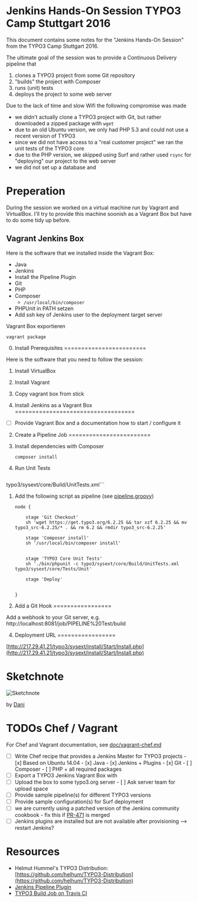 Jenkins Hands-On Session TYPO3 Camp Stuttgart 2016
==================================================

This document contains some notes for the "Jenkins Hands-On Session" from the TYPO3 Camp Stuttgart 2016.

The ultimate goal of the session was to provide a Continuous Delivery pipeline that

1. clones a TYPO3 project from some Git repository
1. "builds" the project with Composer
1. runs (unit) tests
1. deploys the project to some web server

Due to the lack of time and slow Wifi the following compromise was made

* we didn't actually clone a TYPO3 project with Git, but rather downloaded a zipped package with `wget`
* due to an old Ubuntu version, we only had PHP 5.3 and could not use a recent version of TYPO3
* since we did not have access to a "real customer project" we ran the unit tests of the TYPO3 core
* due to the PHP version, we skipped using Surf and rather used `rsync` for "deploying" our project to the web server
* we did not set up a database and 

Preperation
===========

During the session we worked on a virtual machine run by Vagrant and VirtualBox. I'll try to provide this machine soonish as a Vagrant Box but have to do some tidy up before.

Vagrant Jenkins Box
-------------------

Here is the software that we installed inside the Vagrant Box:

* Java
* Jenkins
* Install the Pipeline Plugin
* Git
* PHP
* Composer
  * `/usr/local/bin/composer`
* PHPUnit in PATH setzen
* Add ssh key of Jenkins user to the deployment target server

Vagrant Box exportieren

    vagrant package

0. Install Prerequisites
========================

Here is the software that you need to follow the session:

1. Install VirtualBox
1. Install Vagrant
1. Copy vagrant box from stick


1. Install Jenkins as a Vagrant Box
===================================

- [ ] Provide Vagrant Box and a documentation how to start / configure it


2. Create a Pipeline Job
========================

1. Install dependencies with Composer

   ```composer install```

1. Run Unit Tests

    ```phpunit -d memory_limit=-1 -c
typo3/sysext/core/Build/UnitTests.xml```

1. Add the following script as pipeline (see [pipeline.groovy](pipeline.groovy))

    ```
    node {

        stage 'Git Checkout'
        sh 'wget https://get.typo3.org/6.2.25 && tar xzf 6.2.25 && mv typo3_src-6.2.25/* . && rm 6.2 && rmdir typo3_src-6.2.25' 

        stage 'Composer install'
        sh '/usr/local/bin/composer install'


        stage 'TYPO3 Core Unit Tests'
        sh './bin/phpunit -c typo3/sysext/core/Build/UnitTests.xml typo3/sysext/core/Tests/Unit'

        stage 'Deploy'
        
        
    }
    ```

3. Add a Git Hook
=================

Add a webhook to your Git server, e.g. http://localhost:8081/job/PIPELINE%20Test/build


4. Deployment URL
=================

[http://217.29.41.21/typo3/sysext/install/Start/Install.php](http://217.29.41.21/typo3/sysext/install/Start/Install.php)

Sketchnote
==========

![Sketchnote](doc/images/sketchnote.jpg)

by [Dani](https://twitter.com/dgrammlich)

TODOs Chef / Vagrant
====================

For Chef and Vagrant documentation, see [doc/vagrant-chef.md](doc/vagrant-chef.md)

- [ ] Write Chef recipe that provides a Jenkins Master for TYPO3 projects
      - [x] Based on Ubuntu 14.04
      - [x] Java
      - [x] Jenkins + Plugins
      - [x] Git
      - [ ] Composer
      - [ ] PHP + all required packages
- [ ] Export a TYPO3 Jenkins Vagrant Box with
- [ ] Upload the box to some typo3.org server
      - [ ] Ask server team for upload space
- [ ] Provide sample pipeline(s) for different TYPO3 versions
- [ ] Provide sample configuration(s) for Surf deployment
- [ ] we are currently using a patched version of the Jenkins community cookbook - fix this if [PR-471](https://github.com/chef-cookbooks/jenkins/pull/471/files) is merged
- [ ] Jenkins plugins are installed but are not available after provisioning --> restart Jenkins?

Resources
=========

* Helmut Hummel's TYPO3 Distribution: [https://github.com/helhum/TYPO3-Distribution](https://github.com/helhum/TYPO3-Distribution)
* [Jenkins Pipeline Plugin](https://github.com/jenkinsci/pipeline-plugin/blob/master/README.md#introduction)
* [TYPO3 Build Job on Travis CI](https://travis-ci.org/TYPO3/TYPO3.CMS/jobs/136893071)
